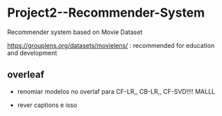 # Project2--Recommender-System

Recommender system based on Movie Dataset

https://grouplens.org/datasets/movielens/ : recommended for education and development

## overleaf

- renomiar modelos no overlaf para CF-LR,,  CB-LR,,   CF-SVD!!!! MALLL

- rever captions e isso